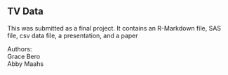 ## TV Data
This was submitted as a final project. It contains an R-Markdown file, SAS file, csv data file, a presentation, and a paper

Authors:   
Grace Bero  
Abby Maahs
